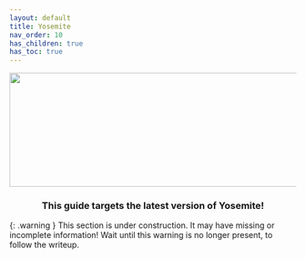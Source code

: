 ```yaml
---
layout: default
title: Yosemite
nav_order: 10
has_children: true
has_toc: true
---
```


<p align="center">
  <img width="650" height="200" src="../../../assets/HeaderYosemite.png">
</p>

<h3 align="center">This guide targets the latest version of Yosemite!</h3>

{: .warning }
This section is under construction. It may have missing or incomplete information! Wait until this warning is no longer present, to follow the writeup.
